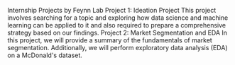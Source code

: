 Internship Projects by Feynn Lab
Project 1: Ideation Project
This project involves searching for a topic and exploring how data science and machine learning can be applied to it and also required to prepare a comprehensive strategy based on our findings.
Project 2: Market Segmentation and EDA
In this project, we will provide a summary of the fundamentals of market segmentation. Additionally, we will perform exploratory data analysis (EDA) on a McDonald's dataset.

